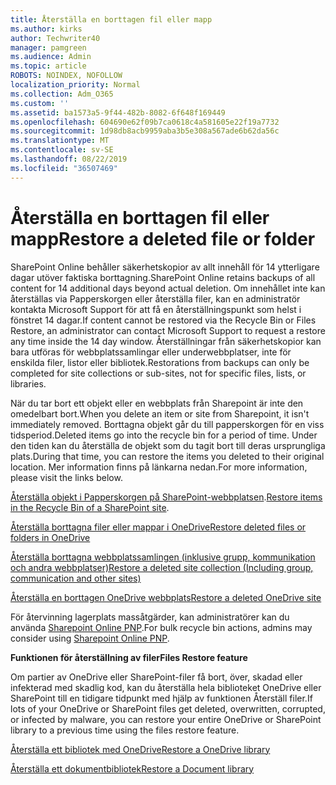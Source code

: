 ```yaml
---
title: Återställa en borttagen fil eller mapp
ms.author: kirks
author: Techwriter40
manager: pamgreen
ms.audience: Admin
ms.topic: article
ROBOTS: NOINDEX, NOFOLLOW
localization_priority: Normal
ms.collection: Adm_O365
ms.custom: ''
ms.assetid: ba1573a5-9f44-482b-8082-6f648f169449
ms.openlocfilehash: 604690e62f09b7ca0618c4a581605e22f19a7732
ms.sourcegitcommit: 1d98db8acb9959aba3b5e308a567ade6b62da56c
ms.translationtype: MT
ms.contentlocale: sv-SE
ms.lasthandoff: 08/22/2019
ms.locfileid: "36507469"
---
```

# <a name="restore-a-deleted-file-or-folder"></a><span data-ttu-id="e7468-102">Återställa en borttagen fil eller mapp</span><span class="sxs-lookup"><span data-stu-id="e7468-102">Restore a deleted file or folder</span></span>

<span data-ttu-id="e7468-103">SharePoint Online behåller säkerhetskopior av allt innehåll för 14 ytterligare dagar utöver faktiska borttagning.</span><span class="sxs-lookup"><span data-stu-id="e7468-103">SharePoint Online retains backups of all content for 14 additional days beyond actual deletion.</span></span> <span data-ttu-id="e7468-104">Om innehållet inte kan återställas via Papperskorgen eller återställa filer, kan en administratör kontakta Microsoft Support för att få en återställningspunkt som helst i fönstret 14 dagar.</span><span class="sxs-lookup"><span data-stu-id="e7468-104">If content cannot be restored via the Recycle Bin or Files Restore, an administrator can contact Microsoft Support to request a restore any time inside the 14 day window.</span></span> <span data-ttu-id="e7468-105">Återställningar från säkerhetskopior kan bara utföras för webbplatssamlingar eller underwebbplatser, inte för enskilda filer, listor eller bibliotek.</span><span class="sxs-lookup"><span data-stu-id="e7468-105">Restorations from backups can only be completed for site collections or sub-sites, not for specific files, lists, or libraries.</span></span>

<span data-ttu-id="e7468-106">När du tar bort ett objekt eller en webbplats från Sharepoint är inte den omedelbart bort.</span><span class="sxs-lookup"><span data-stu-id="e7468-106">When you delete an item or site from Sharepoint, it isn't immediately removed.</span></span> <span data-ttu-id="e7468-107">Borttagna objekt går du till papperskorgen för en viss tidsperiod.</span><span class="sxs-lookup"><span data-stu-id="e7468-107">Deleted items go into the recycle bin for a period of time.</span></span> <span data-ttu-id="e7468-108">Under den tiden kan du återställa de objekt som du tagit bort till deras ursprungliga plats.</span><span class="sxs-lookup"><span data-stu-id="e7468-108">During that time, you can restore the items you deleted to their original location.</span></span> <span data-ttu-id="e7468-109">Mer information finns på länkarna nedan.</span><span class="sxs-lookup"><span data-stu-id="e7468-109">For more information, please visit the links below.</span></span>

<span data-ttu-id="e7468-110">[Återställa objekt i Papperskorgen på SharePoint-webbplatsen](https://support.office.com/article/restore-deleted-items-from-the-site-collection-recycle-bin-5fa924ee-16d7-487b-9a0a-021b9062d14b?ui=en-US&amp;rs=en-US&amp;ad=US).</span><span class="sxs-lookup"><span data-stu-id="e7468-110">[Restore items in the Recycle Bin of a SharePoint site](https://support.office.com/article/restore-deleted-items-from-the-site-collection-recycle-bin-5fa924ee-16d7-487b-9a0a-021b9062d14b?ui=en-US&amp;rs=en-US&amp;ad=US).</span></span>

[<span data-ttu-id="e7468-111">Återställa borttagna filer eller mappar i OneDrive</span><span class="sxs-lookup"><span data-stu-id="e7468-111">Restore deleted files or folders in OneDrive</span></span>](https://support.office.com/article/Restore-deleted-files-or-folders-in-OneDrive-949ada80-0026-4db3-a953-c99083e6a84f)

[<span data-ttu-id="e7468-112">Återställa borttagna webbplatssamlingen (inklusive grupp, kommunikation och andra webbplatser)</span><span class="sxs-lookup"><span data-stu-id="e7468-112">Restore a deleted site collection (Including group, communication and other sites)</span></span>](https://docs.microsoft.com/sharepoint/restore-deleted-site-collection)

[<span data-ttu-id="e7468-113">Återställa en borttagen OneDrive webbplats</span><span class="sxs-lookup"><span data-stu-id="e7468-113">Restore a deleted OneDrive site</span></span>](https://docs.microsoft.com/onedrive/restore-deleted-onedrive)

<span data-ttu-id="e7468-114">För återvinning lagerplats massåtgärder, kan administratörer kan du använda [Sharepoint Online PNP](https://docs.microsoft.com/powershell/sharepoint/sharepoint-pnp/sharepoint-pnp-cmdlets?view=sharepoint-ps).</span><span class="sxs-lookup"><span data-stu-id="e7468-114">For bulk recycle bin actions, admins may consider using [Sharepoint Online PNP](https://docs.microsoft.com/powershell/sharepoint/sharepoint-pnp/sharepoint-pnp-cmdlets?view=sharepoint-ps).</span></span>

<span data-ttu-id="e7468-115">**Funktionen för återställning av filer**</span><span class="sxs-lookup"><span data-stu-id="e7468-115">**Files Restore feature**</span></span>

<span data-ttu-id="e7468-116">Om partier av OneDrive eller SharePoint-filer få bort, över, skadad eller infekterad med skadlig kod, kan du återställa hela biblioteket OneDrive eller SharePoint till en tidigare tidpunkt med hjälp av funktionen Återställ filer.</span><span class="sxs-lookup"><span data-stu-id="e7468-116">If lots of your OneDrive or SharePoint files get deleted, overwritten, corrupted, or infected by malware, you can restore your entire OneDrive or SharePoint library to a previous time using the files restore feature.</span></span>

[<span data-ttu-id="e7468-117">Återställa ett bibliotek med OneDrive</span><span class="sxs-lookup"><span data-stu-id="e7468-117">Restore a OneDrive library</span></span>](https://support.office.com/article/restore-your-onedrive-fa231298-759d-41cf-bcd0-25ac53eb8a15)

[<span data-ttu-id="e7468-118">Återställa ett dokumentbibliotek</span><span class="sxs-lookup"><span data-stu-id="e7468-118">Restore a Document library</span></span>](https://support.office.com/article/restore-a-document-library-317791c3-8bd0-4dfd-8254-3ca90883d39a?ui=en-US&amp;rs=en-US&amp;ad=US.)

